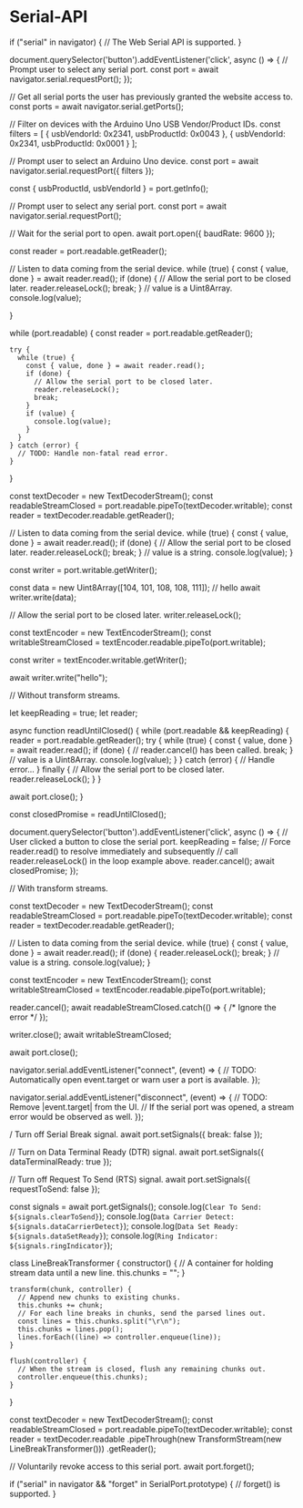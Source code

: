 # Serial-API 

if ("serial" in navigator) {
    // The Web Serial API is supported.
  }

  document.querySelector('button').addEventListener('click', async () => {
    // Prompt user to select any serial port.
    const port = await navigator.serial.requestPort();
  });

  // Get all serial ports the user has previously granted the website access to.
const ports = await navigator.serial.getPorts();

// Filter on devices with the Arduino Uno USB Vendor/Product IDs.
const filters = [
    { usbVendorId: 0x2341, usbProductId: 0x0043 },
    { usbVendorId: 0x2341, usbProductId: 0x0001 }
  ];

  // Prompt user to select an Arduino Uno device.
const port = await navigator.serial.requestPort({ filters });

const { usbProductId, usbVendorId } = port.getInfo();

// Prompt user to select any serial port.
const port = await navigator.serial.requestPort();

// Wait for the serial port to open.
await port.open({ baudRate: 9600 });

const reader = port.readable.getReader();

// Listen to data coming from the serial device.
while (true) {
  const { value, done } = await reader.read();
  if (done) {
    // Allow the serial port to be closed later.
    reader.releaseLock();
    break;
  }
  // value is a Uint8Array.
  console.log(value);

}

while (port.readable) {
    const reader = port.readable.getReader();
  
    try {
      while (true) {
        const { value, done } = await reader.read();
        if (done) {
          // Allow the serial port to be closed later.
          reader.releaseLock();
          break;
        }
        if (value) {
          console.log(value);
        }
      }
    } catch (error) {
      // TODO: Handle non-fatal read error.
    }
  }

  const textDecoder = new TextDecoderStream();
const readableStreamClosed = port.readable.pipeTo(textDecoder.writable);
const reader = textDecoder.readable.getReader();

// Listen to data coming from the serial device.
while (true) {
  const { value, done } = await reader.read();
  if (done) {
    // Allow the serial port to be closed later.
    reader.releaseLock();
    break;
  }
  // value is a string.
  console.log(value);
}

const writer = port.writable.getWriter();

const data = new Uint8Array([104, 101, 108, 108, 111]); // hello
await writer.write(data);


// Allow the serial port to be closed later.
writer.releaseLock();

const textEncoder = new TextEncoderStream();
const writableStreamClosed = textEncoder.readable.pipeTo(port.writable);

const writer = textEncoder.writable.getWriter();

await writer.write("hello");

// Without transform streams.

let keepReading = true;
let reader;

async function readUntilClosed() {
  while (port.readable && keepReading) {
    reader = port.readable.getReader();
    try {
      while (true) {
        const { value, done } = await reader.read();
        if (done) {
          // reader.cancel() has been called.
          break;
        }
        // value is a Uint8Array.
        console.log(value);
      }
    } catch (error) {
      // Handle error...
    } finally {
      // Allow the serial port to be closed later.
      reader.releaseLock();
    }
  }

  await port.close();
}

const closedPromise = readUntilClosed();

document.querySelector('button').addEventListener('click', async () => {
  // User clicked a button to close the serial port.
  keepReading = false;
  // Force reader.read() to resolve immediately and subsequently
  // call reader.releaseLock() in the loop example above.
  reader.cancel();
  await closedPromise;
});

// With transform streams.

const textDecoder = new TextDecoderStream();
const readableStreamClosed = port.readable.pipeTo(textDecoder.writable);
const reader = textDecoder.readable.getReader();

// Listen to data coming from the serial device.
while (true) {
  const { value, done } = await reader.read();
  if (done) {
    reader.releaseLock();
    break;
  }
  // value is a string.
  console.log(value);
}

const textEncoder = new TextEncoderStream();
const writableStreamClosed = textEncoder.readable.pipeTo(port.writable);

reader.cancel();
await readableStreamClosed.catch(() => { /* Ignore the error */ });

writer.close();
await writableStreamClosed;

await port.close();

navigator.serial.addEventListener("connect", (event) => {
    // TODO: Automatically open event.target or warn user a port is available.
  });
  
  navigator.serial.addEventListener("disconnect", (event) => {
    // TODO: Remove |event.target| from the UI.
    // If the serial port was opened, a stream error would be observed as well.
  });

  / Turn off Serial Break signal.
await port.setSignals({ break: false });

// Turn on Data Terminal Ready (DTR) signal.
await port.setSignals({ dataTerminalReady: true });

// Turn off Request To Send (RTS) signal.
await port.setSignals({ requestToSend: false });

const signals = await port.getSignals();
console.log(`Clear To Send:       ${signals.clearToSend}`);
console.log(`Data Carrier Detect: ${signals.dataCarrierDetect}`);
console.log(`Data Set Ready:      ${signals.dataSetReady}`);
console.log(`Ring Indicator:      ${signals.ringIndicator}`);

class LineBreakTransformer {
    constructor() {
      // A container for holding stream data until a new line.
      this.chunks = "";
    }
  
    transform(chunk, controller) {
      // Append new chunks to existing chunks.
      this.chunks += chunk;
      // For each line breaks in chunks, send the parsed lines out.
      const lines = this.chunks.split("\r\n");
      this.chunks = lines.pop();
      lines.forEach((line) => controller.enqueue(line));
    }
  
    flush(controller) {
      // When the stream is closed, flush any remaining chunks out.
      controller.enqueue(this.chunks);
    }
  }

  const textDecoder = new TextDecoderStream();
const readableStreamClosed = port.readable.pipeTo(textDecoder.writable);
const reader = textDecoder.readable
  .pipeThrough(new TransformStream(new LineBreakTransformer()))
  .getReader();

  // Voluntarily revoke access to this serial port.
await port.forget();

if ("serial" in navigator && "forget" in SerialPort.prototype) {
    // forget() is supported.
  }
